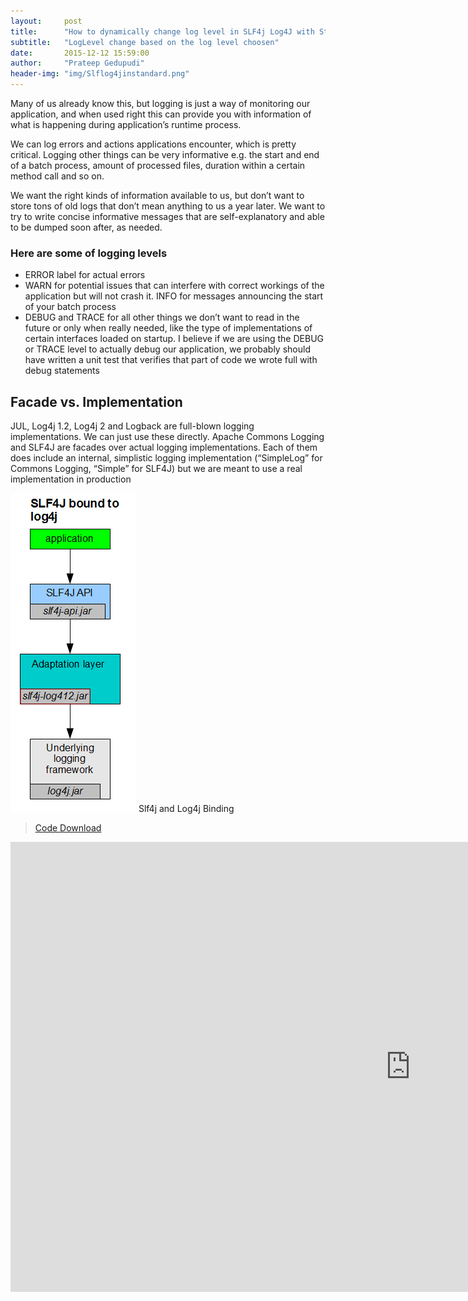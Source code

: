 ```yaml
---
layout:     post
title:      "How to dynamically change log level in SLF4j Log4J with Standalone Java Class"
subtitle:   "LogLevel change based on the log level choosen"
date:       2015-12-12 15:59:00
author:     "Prateep Gedupudi"
header-img: "img/Slflog4jinstandard.png"
---
```

<p>
	Many of us already know this, but logging is just a way of monitoring our application, and when used right this can provide you with information of what is happening during application’s runtime process.
</p>
<p>
	We can log errors and actions applications encounter, which is pretty critical. Logging other things can be very informative e.g. the start and end of a batch process, amount of processed files, duration within a certain method call and so on.
</p>
<p>
	We want the right kinds of information available to us, but don’t want to store tons of old logs that don’t mean anything to us a year later. We want to try to write concise informative messages that are self-explanatory and able to be dumped soon after, as needed.
</p>
<h3 class="section-heading">Here are some of logging levels</h3>
<ul class="list-group">
  <li class="list-group-item">ERROR label for actual errors</li>
  <li class="list-group-item">WARN for potential issues that can interfere with correct workings of the application but will not crash it. INFO for messages announcing the start of your batch process</li>
  <li class="list-group-item">DEBUG and TRACE for all other things we don’t want to read in the future or only when really needed, like the type of implementations of certain interfaces loaded on startup. I believe if we are using the DEBUG or TRACE level to actually debug our application, we probably should have written a unit test that verifies that part of code we wrote full with debug statements</li>
</ul>

<h2 class="section-heading">Facade vs. Implementation</h2>
<p>
	JUL, Log4j 1.2, Log4j 2 and Logback are full-blown logging implementations. We can just use these directly.
	Apache Commons Logging and SLF4J are facades over actual logging implementations. Each of them does include an internal, simplistic logging implementation (“SimpleLog” for Commons Logging, “Simple” for SLF4J) but we are meant to use a real implementation in production
</p>
<img class="img-responsive" src="/img/slf4jlog4jbinding.png" alt="">
<span class="caption text-muted">Slf4j and Log4j Binding</span>
<blockquote><a href="https://github.com/prateepgedupudi/Slf4jLog4jDemoApp.git">Code Download</a> </blockquote>

<div class="embed-responsive embed-responsive-16by9">
	<iframe width="1280" height="720" src="https://www.youtube.com/embed/9KJDWEyuhgE" frameborder="0" allowfullscreen></iframe>
</div>

